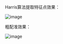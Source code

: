 Harris算法提取特征点效果：

![image](https://github.com/Amroning/Point-Cloud-Registration/blob/main/Harris/pig_view1.pcd)

粗配准效果：

![image](https://github.com/Amroning/Point-Cloud-Registration/blob/main/Harris/pig_view2.pcd)
